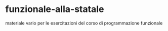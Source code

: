 # funzionale-alla-statale
materiale vario per le esercitazioni del corso di programmazione funzionale
